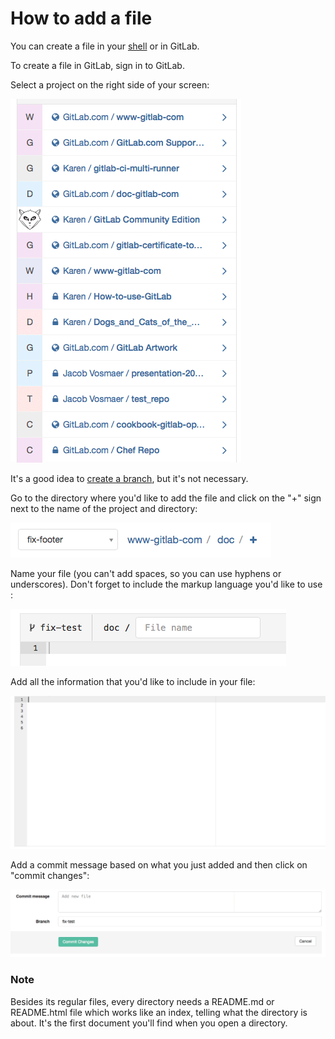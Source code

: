 # How to add a file

You can create a file in your [shell](command-line-commands.md) or in GitLab.

To create a file in GitLab, sign in to GitLab.

Select a project on the right side of your screen:

![Select a project](img/select_project.png)

It's a good idea to [create a branch](create-branch.md), but it's not necessary.

Go to the directory where you'd like to add the file and click on the "+" sign next to the name of the project and directory:

![Create a file](img/create_file.png)

Name your file (you can't add spaces, so you can use hyphens or underscores). Don't forget to include the markup language you'd like to use :

![File name](img/file_name.png)

Add all the information that you'd like to include in your file:

![Add information](img/white_space.png)

Add a commit message based on what you just added and then click on "commit changes":

![Commit changes](img/commit_changes.png)

### Note
Besides its regular files, every directory needs a README.md or README.html file which works like an index, telling
what the directory is about. It's the first document you'll find when you open a directory.
